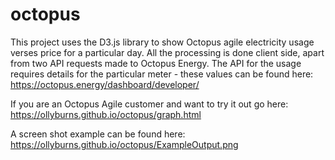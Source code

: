 # octopus
This project uses the D3.js library to show Octopus agile electricity usage verses price for a particular day.
All the processing is done client side, apart from two API requests made to Octopus Energy.
The API for the usage requires details for the particular meter - these values can be found here:
https://octopus.energy/dashboard/developer/

If you are an Octopus Agile customer and want to try it out go here: https://ollyburns.github.io/octopus/graph.html

A screen shot example can be found here: https://ollyburns.github.io/octopus/ExampleOutput.png
